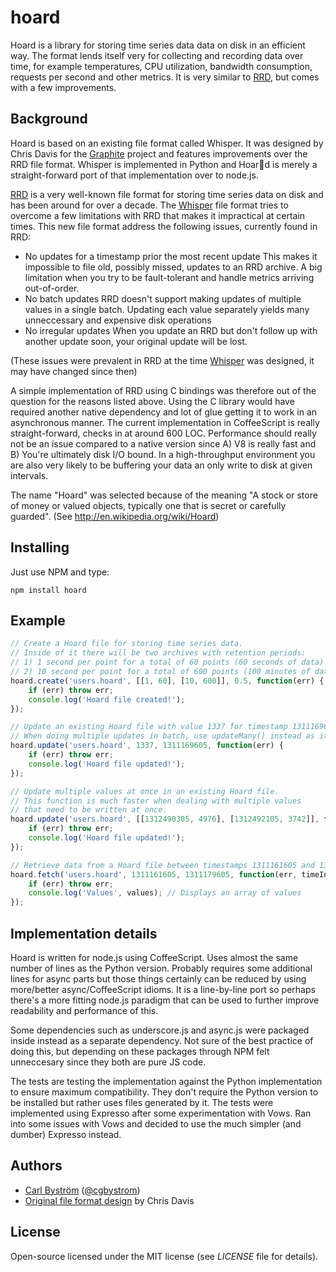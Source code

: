 hoard
=====

Hoard is a library for storing time series data data on disk in an efficient way.
The format lends itself very for collecting and recording data over time, for example
temperatures, CPU utilization, bandwidth consumption, requests per second and other metrics.
It is very similar to [RRD][RRD], but comes with a few improvements.

Background
----------
Hoard is based on an existing file format called Whisper.
It was designed by Chris Davis for the [Graphite][Graphite] project and features improvements over the RRD file format.
Whisper is implemented in Python and Hoard is merely a straight-forward port
of that implementation over to node.js.

[RRD][RRD] is a very well-known file format for storing time series data on disk and has been around for over a decade.
The [Whisper][Whisper] file format tries to overcome a few limitations with RRD that makes it impractical at certain times.
This new file format address the following issues, currently found in RRD:

  * No updates for a timestamp prior the most recent update
    This makes it impossible to file old, possibly missed, updates to an RRD archive.
    A big limitation when you try to be fault-tolerant and handle metrics arriving out-of-order.
  * No batch updates
    RRD doesn't support making updates of multiple values in a single batch.
    Updating each value separately yields many unneccessary and expensive disk operations
  * No irregular updates
    When you update an RRD but don't follow up with another update soon, your original update will be lost.

(These issues were prevalent in RRD at the time [Whisper][Whisper] was designed, it may have changed since then)

A simple implementation of RRD using C bindings was therefore out of the question for the reasons listed above.
Using the C library would have required another native dependency and lot of glue getting it to work in an asynchronous manner.
The current implementation in CoffeeScript is really straight-forward, checks in at around 600 LOC.
Performance should really not be an issue compared to a native version since A) V8 is really fast and B) You're ultimately disk I/O bound.
In a high-throughput environment you are also very likely to be buffering your data an only write to disk at given intervals.

The name "Hoard" was selected because of the meaning "A stock or store of money or valued objects, typically one that is secret or carefully guarded".
(See http://en.wikipedia.org/wiki/Hoard)


Installing
----------
Just use NPM and type:

    npm install hoard


Example
-------

```javascript
// Create a Hoard file for storing time series data.
// Inside of it there will be two archives with retention periods:
// 1) 1 second per point for a total of 60 points (60 seconds of data)
// 2) 10 second per point for a total of 600 points (100 minutes of data)
hoard.create('users.hoard', [[1, 60], [10, 600]], 0.5, function(err) {
    if (err) throw err;
    console.log('Hoard file created!');
});
```

```javascript
// Update an existing Hoard file with value 1337 for timestamp 1311169605
// When doing multiple updates in batch, use updateMany() instead as it's faster
hoard.update('users.hoard', 1337, 1311169605, function(err) {
    if (err) throw err;
    console.log('Hoard file updated!');
});
```

```javascript
// Update multiple values at once in an existing Hoard file.
// This function is much faster when dealing with multiple values
// that need to be written at once.
hoard.update('users.hoard', [[1312490305, 4976], [1312492105, 3742]], function(err) {
    if (err) throw err;
    console.log('Hoard file updated!');
});
```

```javascript
// Retrieve data from a Hoard file between timestamps 1311161605 and 1311179605
hoard.fetch('users.hoard', 1311161605, 1311179605, function(err, timeInfo, values) {
    if (err) throw err;
    console.log('Values', values); // Displays an array of values
});
```

Implementation details
----------------------
Hoard is written for node.js using CoffeeScript. Uses almost the same number of lines as
the Python version. Probably requires some additional lines for async parts but those things certainly
can be reduced by using more/better async/CoffeeScript idioms. It is a line-by-line port so perhaps there's
a more fitting node.js paradigm that can be used to further improve readability and performance of this.

Some dependencies such as underscore.js and async.js were packaged inside instead as a separate dependency.
Not sure of the best practice of doing this, but depending on these packages through NPM felt unneccesary
since they both are pure JS code.

The tests are testing the implementation against the Python implementation to ensure
maximum compatibility. They don't require the Python version to be installed but rather uses
files generated by it. The tests were implemented using Expresso after some experimentation with Vows.
Ran into some issues with Vows and decided to use the much simpler (and dumber) Expresso instead.


Authors
-------

  - <a href="http://cgbystrom.com">Carl Bystr&ouml;m</a> ([@cgbystrom](http://twitter.com/cgbystrom))
  - [Original file format design][Whisper] by Chris Davis

License
-------

Open-source licensed under the MIT license (see _LICENSE_ file for details).


[RRD]: http://oss.oetiker.ch/rrdtool/
[Graphite]: http://graphite.wikidot.com
[Whisper]: http://graphite.wikidot.com/whisper
